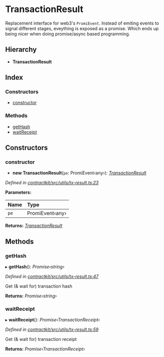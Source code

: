 # TransactionResult

Replacement interface for web3's `PromiEvent`. Instead of emiting events to signal different stages, eveything is exposed as a promise. Which ends up being nicer when doing promise/async based programming.

## Hierarchy

* **TransactionResult**

## Index

### Constructors

* [constructor](../classes/_utils_tx_result_.transactionresult.md#constructor)

### Methods

* [getHash](../classes/_utils_tx_result_.transactionresult.md#gethash)
* [waitReceipt](../classes/_utils_tx_result_.transactionresult.md#waitreceipt)

## Constructors

### constructor

+ **new TransactionResult**\(`pe`: PromiEvent‹any›\): [_TransactionResult_](../classes/_utils_tx_result_.transactionresult.md)

_Defined in_ [_contractkit/src/utils/tx-result.ts:23_](https://github.com/celo-org/celo-monorepo/blob/master/packages/contractkit/src/utils/tx-result.ts#L23)

**Parameters:**

| Name | Type |
| :--- | :--- |
| `pe` | PromiEvent‹any› |

**Returns:** [_TransactionResult_](../classes/_utils_tx_result_.transactionresult.md)

## Methods

### getHash

▸ **getHash**\(\): _Promise‹string›_

_Defined in_ [_contractkit/src/utils/tx-result.ts:47_](https://github.com/celo-org/celo-monorepo/blob/master/packages/contractkit/src/utils/tx-result.ts#L47)

Get \(& wait for\) transaction hash

**Returns:** _Promise‹string›_

### waitReceipt

▸ **waitReceipt**\(\): _Promise‹TransactionReceipt›_

_Defined in_ [_contractkit/src/utils/tx-result.ts:59_](https://github.com/celo-org/celo-monorepo/blob/master/packages/contractkit/src/utils/tx-result.ts#L59)

Get \(& wait for\) transaction receipt

**Returns:** _Promise‹TransactionReceipt›_

